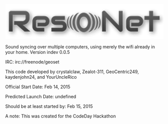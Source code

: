 ![ResoNet](https://raw.githubusercontent.com/crystalclaw/ResoNet/master/ResoNet.png)

Sound syncing over multiple computers, using merely the wifi already in your home.
Version indev 0.0.5

IRC: irc://freenode/geoset

This code developed by crystalclaw, Zealot-311, GeoCentric249, kaydenjohn24, and YourUncleRico

Official Start Date: Feb 14, 2015

Predicted Launch Date: undefined

Should be at least started by: Feb 15, 2015

A note: This was created for the CodeDay Hackathon
